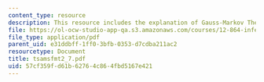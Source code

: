 ```yaml
---
content_type: resource
description: This resource includes the explanation of Gauss-Markov Theorem.
file: https://ol-ocw-studio-app-qa.s3.amazonaws.com/courses/12-864-inference-from-data-and-models-spring-2005/57cf359fd61b62764c864fbd5167e421_tsamsfmt2_7.pdf
file_type: application/pdf
parent_uid: e31ddbff-1ff0-3bfb-0353-d7cdba211ac2
resourcetype: Document
title: tsamsfmt2_7.pdf
uid: 57cf359f-d61b-6276-4c86-4fbd5167e421
---
```

